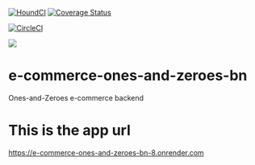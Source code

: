 [![HoundCI](https://img.shields.io/badge/reviewed%20by-Hound-%23a873d1.svg)](https://houndci.com)
[![Coverage Status](https://coveralls.io/repos/github/atlp-rwanda/e-commerce-ones-and-zeroes-bn/badge.svg?branch=ft-userregistration-187373269)](https://coveralls.io/github/atlp-rwanda/e-commerce-ones-and-zeroes-bn?branch=ft-userregistration-187373269)

[![CircleCI](https://circleci.com/gh/atlp-rwanda/e-commerce-ones-and-zeroes-bn/tree/develop.svg?style=svg)](https://app.circleci.com/pipelines/github/atlp-rwanda/e-commerce-ones-and-zeroes-bn/?branch=develop)

<a href="https://codeclimate.com/github/atlp-rwanda/e-commerce-ones-and-zeroes-bn/maintainability"><img src="https://api.codeclimate.com/v1/badges/96fe3287c00809455ce7/maintainability" /></a>

# e-commerce-ones-and-zeroes-bn

Ones-and-Zeroes e-commerce backend

# This is the app url

https://e-commerce-ones-and-zeroes-bn-8.onrender.com
